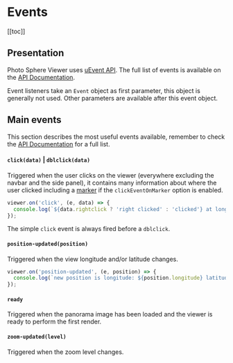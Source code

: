 # Events

[[toc]]

## Presentation

Photo Sphere Viewer uses [uEvent API](https://github.com/mistic100/uEvent#uevent). The full list of events is available on the [API Documentation](https://photo-sphere-viewer.js.org/api/PSV.html#.event:autorotate).

Event listeners take an `Event` object as first parameter, this object is generally not used. Other parameters are available after this event object.

## Main events

This section describes the most useful events available, remember to check the [API Documentation](https://photo-sphere-viewer.js.org/api/PSV.html#.event:autorotate) for a full list.

#### `click(data)` | `dblclick(data)`

Triggered when the user clicks on the viewer (everywhere excluding the navbar and the side panel), it contains many information about where the user clicked including a [marker](/plugins/plugin-markers.html) if the `clickEventOnMarker` option is enabled.

```js
viewer.on('click', (e, data) => {
  console.log(`${data.rightclick ? 'right clicked' : 'clicked'} at longitude: ${data.longitude} latitude: ${data.latitude}`);
});
```

The simple `click` event is always fired before  a `dblclick`.

#### `position-updated(position)`

Triggered when the view longitude and/or latitude changes.

```js
viewer.on('position-updated', (e, position) => {
  console.log(`new position is longitude: ${position.longitude} latitude: ${position.latitude}`);
});
```

#### `ready`

Triggered when the panorama image has been loaded and the viewer is ready to perform the first render.

#### `zoom-updated(level)`

Triggered when the zoom level changes.
